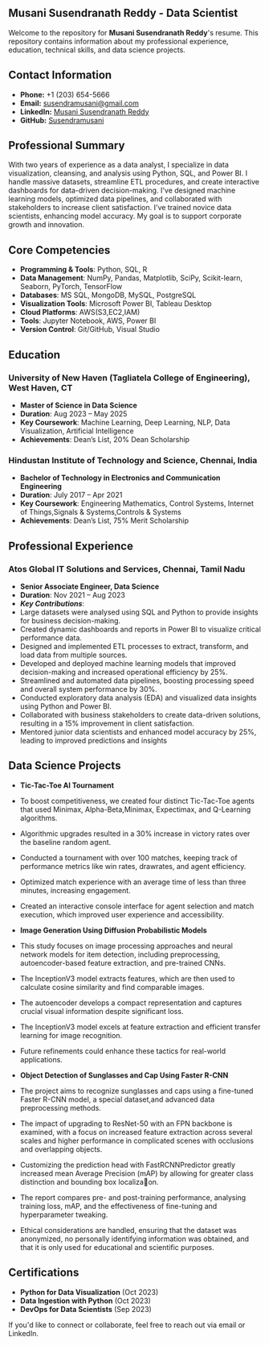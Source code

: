 ## Musani Susendranath Reddy - Data Scientist

Welcome to the repository for **Musani Susendranath Reddy**'s resume. This repository contains information about my professional experience, education, technical skills, and data science projects.

## Contact Information

- **Phone:** +1 (203) 654-5666
- **Email:** susendramusani@gmail.com
- **LinkedIn:** [Musani Susendranath Reddy](https://www.linkedin.com/in/musani-susendranath-reddy-ab6494201)
- **GitHub:** [Susendramusani](https://github.com/Susendramusani)

## Professional Summary

With two years of experience as a data analyst, I specialize in data visualization, cleansing, and analysis using Python, SQL, and Power BI. I handle massive datasets, streamline ETL procedures, and create interactive dashboards for data-driven decision-making. I've designed machine learning models, optimized data pipelines, and collaborated with stakeholders to increase client satisfaction. I've trained novice data scientists, enhancing model accuracy. My goal is to support corporate growth and innovation.


## Core Competencies

- **Programming & Tools**: Python, SQL, R
- **Data Management**:  NumPy, Pandas, Matplotlib, SciPy, Scikit-learn, Seaborn, PyTorch, TensorFlow
- **Databases**: MS SQL, MongoDB, MySQL, PostgreSQL
- **Visualization Tools**: Microsoft Power BI, Tableau Desktop
- **Cloud Platforms**: AWS(S3,EC2,IAM)
- **Tools**: Jupyter Notebook, AWS, Power BI  
- **Version Control**: Git/GitHub, Visual Studio

## Education

### University of New Haven (Tagliatela College of Engineering), West Haven, CT  
- **Master of Science in Data Science**  
- **Duration**: Aug 2023 – May 2025  
- **Key Coursework**: Machine Learning, Deep Learning, NLP, Data Visualization, Artificial Intelligence 
- **Achievements**: Dean’s List, 20% Dean Scholarship  

### Hindustan Institute of Technology and Science, Chennai, India  
- **Bachelor of Technology in Electronics and Communication Engineering**  
- **Duration**: July 2017 – Apr 2021  
- **Key Coursework**: Engineering Mathematics, Control Systems, Internet of Things,Signals & Systems,Controls & Systems
- **Achievements**: Dean’s List, 75% Merit Scholarship  

## Professional Experience

### Atos Global IT Solutions and Services, Chennai, Tamil Nadu  
- **Senior Associate Engineer, Data Science**  
- **Duration**: Nov 2021 – Aug 2023  
- ***Key Contributions***:
- Large datasets were analysed using SQL and Python to provide insights for business decision-making.
- Created dynamic dashboards and reports in Power BI to visualize critical performance data.
- Designed and implemented ETL processes to extract, transform, and load data from multiple sources.
- Developed and deployed machine learning models that improved decision-making and increased operational efficiency by 25%.
- Streamlined and automated data pipelines, boosting processing speed and overall system performance by 30%.
- Conducted exploratory data analysis (EDA) and visualized data insights using Python and Power BI.
- Collaborated with business stakeholders to create data-driven solutions, resulting in a 15% improvement in client satisfaction.
- Mentored junior data scientists and enhanced model accuracy by 25%, leading to improved predictions and insights
  

## Data Science Projects

- **Tic-Tac-Toe AI Tournament**
- To boost competitiveness, we created four distinct Tic-Tac-Toe agents that used Minimax, Alpha-Beta,Minimax, Expectimax, and Q-Learning algorithms.
- Algorithmic upgrades resulted in a 30% increase in victory rates over the baseline random agent.
- Conducted a tournament with over 100 matches, keeping track of performance metrics like win rates, drawrates, and agent efficiency.
- Optimized match experience with an average time of less than three minutes, increasing engagement.
- Created an interactive console interface for agent selection and match execution, which improved user experience and accessibility.



- **Image Generation Using Diffusion Probabilistic Models**
- This study focuses on image processing approaches and neural network models for item detection, including preprocessing, autoencoder-based feature extraction, and pre-trained CNNs.
- The InceptionV3 model extracts features, which are then used to calculate cosine similarity and find comparable images.
- The autoencoder develops a compact representation and captures crucial visual information despite significant loss.
- The InceptionV3 model excels at feature extraction and efficient transfer learning for image recognition.
- Future refinements could enhance these tactics for real-world applications.


- **Object Detection of Sunglasses and Cap Using Faster R-CNN**
- The project aims to recognize sunglasses and caps using a fine-tuned Faster R-CNN model, a special dataset,and advanced data preprocessing methods.
- The impact of upgrading to ResNet-50 with an FPN backbone is examined, with a focus on increased feature extraction across several scales and higher performance in complicated scenes with occlusions and overlapping objects.
- Customizing the prediction head with FastRCNNPredictor greatly increased mean Average Precision (mAP) by allowing for greater class distinction and bounding box localiza􀆟on.
- The report compares pre- and post-training performance, analysing training loss, mAP, and the effectiveness of fine-tuning and hyperparameter tweaking.
- Ethical considerations are handled, ensuring that the dataset was anonymized, no personally identifying information was obtained, and that it is only used for educational and scientific purposes.

  

## Certifications

- **Python for Data Visualization** (Oct 2023)  
- **Data Ingestion with Python** (Oct 2023)  
- **DevOps for Data Scientists** (Sep 2023)

If you'd like to connect or collaborate, feel free to reach out via email or LinkedIn.

